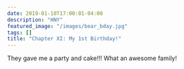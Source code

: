 ```yaml
---
date: 2019-01-10T17:00:01-04:00
description: "HNY"
featured_image: "/images/bear_bday.jpg"
tags: []
title: "Chapter XI: My 1st Birthday!"
---
```

They gave me a party and cake!!! What an awesome family! 